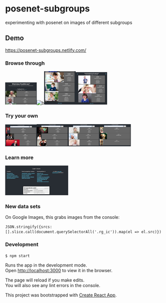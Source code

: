 # posenet-subgroups
experimenting with posenet on images of different subgroups


## Demo
https://posenet-subgroups.netlify.com/

### Browse through
<img src="docs/a.jpg" alt="a" width="20%" height="auto" /><img src="docs/b.jpg" alt="b" width="20%" height="auto" /><img src="docs/c.jpg" alt="c" width="20%" height="auto" /><img src="docs/d.jpg" alt="d" width="20%" height="auto" />

### Try your own
<img src="docs/ira.jpg" alt="ira" width="20%" height="auto" /><img src="docs/joy.jpg" alt="joy" width="20%" height="auto" /><img src="docs/babies.jpg" alt="babies" width="20%" height="auto" /><img src="docs/puppies.jpg" alt="puppies" width="20%" height="auto" />

### Learn more
<img src="docs/learn-more.jpg" alt="learn-more" width="40%" height="auto" />


### New data sets
On Google Images, this grabs images from the console:
```
JSON.stringify({srcs: [].slice.call(document.querySelectorAll('.rg_ic')).map(el => el.src)})
```

### Development
`$ npm start`

Runs the app in the development mode.<br>
Open [http://localhost:3000](http://localhost:3000) to view it in the browser.

The page will reload if you make edits.<br>
You will also see any lint errors in the console.

This project was bootstrapped with [Create React App](https://github.com/facebook/create-react-app).
